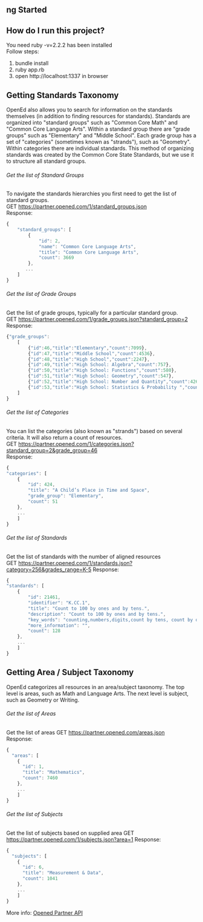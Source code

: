 ng Started
-
## How do I run this project?
You need ruby -v=2.2.2 has been installed    
Follow steps:   
1. bundle install
2. ruby app.rb
3. open http://localhost:1337 in browser

Getting Standards Taxonomy
-
OpenEd also allows you to search for information on the standards themselves (in addition to finding resources for standards). Standards are organized into "standard groups" such as "Common Core Math" and "Common Core Language Arts". Within a standard group there are "grade groups" such as "Elementary" and "Middle School". Each grade group has a set of "categories" (sometimes known as "strands"), such as "Geometry". Within categories there are individual standards. This method of organizing standards was created by the Common Core State Standards, but we use it to structure all standard groups.
###### Get the list of Standard Groups
To navigate the standards hierarchies you first need to get the list of standard groups.   
GET https://partner.opened.com/1/standard_groups.json   
Response:
```javascript
{
    "standard_groups": [
        {
            "id": 2,
            "name": "Common Core Language Arts",
            "title": "Common Core Language Arts",
            "count": 3669
        },
       ...
    ]
}
```

###### Get the list of Grade Groups
Get the list of grade groups, typically for a particular standard group.    
GET https://partner.opened.com/1/grade_groups.json?standard_group=2
Response: 
```javascript
{"grade_groups":
    [
        {"id":46,"title":"Elementary","count":7099},
        {"id":47,"title":"Middle School","count":4536},
        {"id":48,"title":"High School","count":2247},
        {"id":49,"title":"High School: Algebra","count":757},
        {"id":50,"title":"High School: Functions","count":580},
        {"id":51,"title":"High School: Geometry","count":547},
        {"id":52,"title":"High School: Number and Quantity","count":426},
        {"id":53,"title":"High School: Statistics & Probability ","count":430}
    ]
}
```

###### Get the list of Categories
You can list the categories (also known as "strands") based on several criteria. It will also return a count of resources.   
GET https://partner.opened.com/1/categories.json?standard_group=2&grade_group=46  
Response: 
```javascript
{
"categories": [
    {
        "id": 424,
        "title": "A Child’s Place in Time and Space",
        "grade_group": "Elementary",
        "count": 51
    },
    ...
    ]
}
```
###### Get the list of Standards
Get the list of standards with the number of aligned resources   
GET https://partner.opened.com/1/standards.json?category=256&grades_range=K-5
Response: 
```javascript
{
"standards": [
    {
        "id": 21461,
        "identifier": "K.CC.1",
        "title": "Count to 100 by ones and by tens.",
        "description": "Count to 100 by ones and by tens.",
        "key_words": "counting,numbers,digits,count by tens, count by ones, count to 100, k.cc.1\r\n",
        "more_information": "",
        "count": 128
    },
    ...
    ]
}
```

Getting Area / Subject Taxonomy
-
OpenEd categorizes all resources in an area/subject taxonomy. The top level is areas, such as Math and Language Arts. The next level is subject, such as Geometry or Writing.    

###### Get the list of Areas
Get the list of areas
GET https://partner.opened.com/areas.json    
Response: 
```javascript
{
  "areas": [
    {
      "id": 1,
      "title": "Mathematics",
      "count": 7460
    },
    ...
    ]
}
```

###### Get the list of Subjects
Get the list of subjects based on supplied area
GET https://partner.opened.com/1/subjects.json?area=1
Response: 
```javascript
{
  "subjects": [
    {
      "id": 6,
      "title": "Measurement & Data",
      "count": 1041
    },
    ...
    ]
}
```

More info: [Opened Partner API](http://docs.opened.apiary.io/#reference) 

